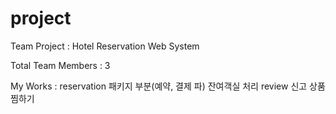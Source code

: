 # project

Team Project : Hotel Reservation Web System

Total Team Members : 3

My Works : 
reservation 패키지 부분(예약, 결제 파)
잔여객실 처리 
review 신고 
상품 찜하기
